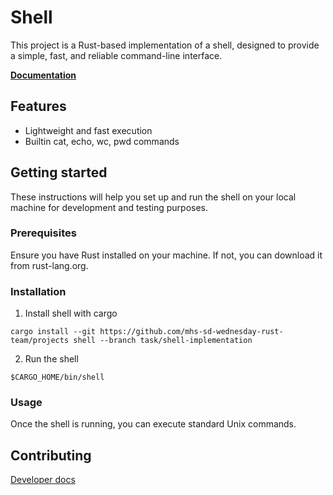 # Shell

This project is a Rust-based implementation of a shell, designed to provide a simple, fast, and reliable command-line interface.

[**Documentation**](https://mhs-sd-wednesday-rust-team.github.io/projects/shell/)

## Features

- Lightweight and fast execution
- Builtin cat, echo, wc, pwd commands

## Getting started

These instructions will help you set up and run the shell on your local machine for development and testing purposes.

### Prerequisites

Ensure you have Rust installed on your machine. If not, you can download it from rust-lang.org.

### Installation

1. Install shell with cargo

```
cargo install --git https://github.com/mhs-sd-wednesday-rust-team/projects shell --branch task/shell-implementation
```

2. Run the shell

```
$CARGO_HOME/bin/shell
```

### Usage

Once the shell is running, you can execute standard Unix commands.

## Contributing

[Developer docs](./docs/dev/)
